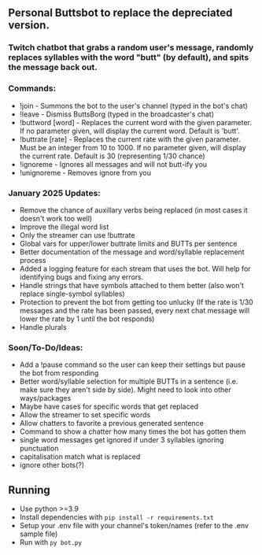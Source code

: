 ## Personal Buttsbot to replace the depreciated version.

### Twitch chatbot that grabs a random user's message, randomly replaces syllables with the word "butt" (by default), and spits the message back out.

### Commands:

- !join - Summons the bot to the user's channel (typed in the bot's chat)
- !leave - Dismiss ButtsBorg (typed in the broadcaster's chat)
- !buttword [word] - Replaces the current word with the given parameter. If no parameter given, will display the current word. Default is 'butt'.
- !buttrate [rate] - Replaces the current rate with the given parameter. Must be an integer from 10 to 1000. If no parameter given, will display the current rate. Default is 30 (representing 1/30 chance)
- !ignoreme - Ignores all messages and will not butt-ify you
- !unignoreme - Removes ignore from you

### January 2025 Updates:

- Remove the chance of auxillary verbs being replaced (in most cases it doesn't work too well)
- Improve the illegal word list
- Only the streamer can use !buttrate
- Global vars for upper/lower buttrate limits and BUTTs per sentence
- Better documentation of the message and word/syllable replacement process
- Added a logging feature for each stream that uses the bot. Will help for identifying bugs and fixing any errors.
- Handle strings that have symbols attached to them better (also won't replace single-symbol syllables)
- Protection to prevent the bot from getting too unlucky (If the rate is 1/30 messages and the rate has been passed, every next chat message will lower the rate by 1 until the bot responds)
- Handle plurals

### Soon/To-Do/Ideas:

- Add a !pause command so the user can keep their settings but pause the bot from responding
- Better word/syllable selection for multiple BUTTs in a sentence (i.e. make sure they aren't side by side). Might need to look into other ways/packages
- Maybe have cases for specific words that get replaced
- Allow the streamer to set specific words
- Allow chatters to favorite a previous generated sentence
- Command to show a chatter how many times the bot has gotten them
- single word messages get ignored if under 3 syllables ignoring punctuation
- capitalisation match what is replaced
- ignore other bots(?)

## Running

- Use python >=3.9
- Install dependencies with `pip install -r requirements.txt`
- Setup your .env file with your channel's token/names (refer to the .env sample file)
- Run with `py bot.py`
